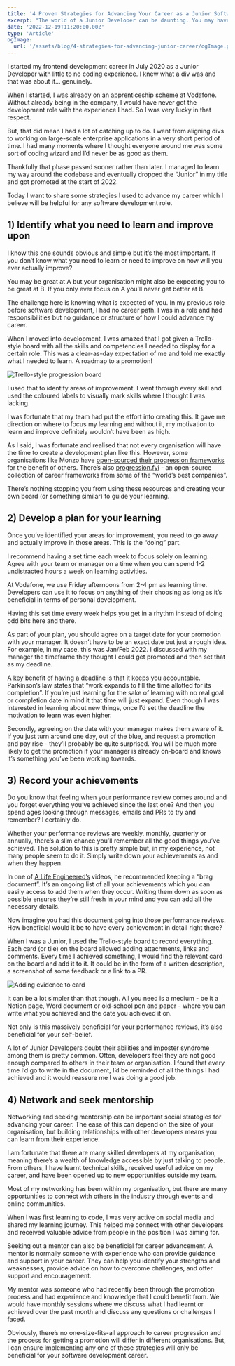 ```yaml
---
title: '4 Proven Strategies for Advancing Your Career as a Junior Software Developer'
excerpt: "The world of a Junior Developer can be daunting. You may have moments where you think everyone around you is some sort of coding wizard and you'll never be as good as them. These are 4 strategies I ensure will help you advance your career to make you just as good, if not better."
date: '2022-12-19T11:20:00.00Z'
type: 'Article'
ogImage:
  url: '/assets/blog/4-strategies-for-advancing-junior-career/ogImage.png'
---
```


I started my frontend development career in July 2020 as a Junior Developer with little to no coding experience. I knew what a div was and that was about it… genuinely.

When I started, I was already on an apprenticeship scheme at Vodafone. Without already being in the company, I would have never got the development role with the experience I had. So I was very lucky in that respect.

But, that did mean I had a lot of catching up to do. I went from aligning divs to working on large-scale enterprise applications in a very short period of time. I had many moments where I thought everyone around me was some sort of coding wizard and I’d never be as good as them.

Thankfully that phase passed sooner rather than later. I managed to learn my way around the codebase and eventually dropped the “Junior” in my title and got promoted at the start of 2022.

Today I want to share some strategies I used to advance my career which I believe will be helpful for any software development role.

## 1) Identify what you need to learn and improve upon

I know this one sounds obvious and simple but it’s the most important. If you don’t know what you need to learn or need to improve on how will you ever actually improve?

You may be great at A but your organisation might also be expecting you to be great at B. If you only ever focus on A you’ll never get better at B.

The challenge here is knowing what is expected of you. In my previous role before software development, I had no career path. I was in a role and had responsibilities but no guidance or structure of how I could advance my career.

When I moved into development, I was amazed that I got given a Trello-style board with all the skills and competencies I needed to display for a certain role. This was a clear-as-day expectation of me and told me exactly what I needed to learn. A roadmap to a promotion!

![Trello-style progression board](https://www.notion.so/image/https%3A%2F%2Fs3-us-west-2.amazonaws.com%2Fsecure.notion-static.com%2F28d2ef8e-bf39-4d3b-9efe-282ef1c60885%2FUntitled.png?id=f56bca1e-3926-4cbf-8df1-4b759399c180&table=block&spaceId=bc04b2b1-b212-4b32-9cac-6f87d546ce84&width=2000&userId=09bed4b8-69eb-40dd-a2c7-98f3bd5b46c6&cache=v2)

I used that to identify areas of improvement. I went through every skill and used the coloured labels to visually mark skills where I thought I was lacking.

I was fortunate that my team had put the effort into creating this. It gave me direction on where to focus my learning and without it, my motivation to learn and improve definitely wouldn’t have been as high.

As I said, I was fortunate and realised that not every organisation will have the time to create a development plan like this. However, some organisations like Monzo have [open-sourced their progression frameworks](https://monzo.com/documents/engineering-progression-framework-v2-0.pdf) for the benefit of others. There’s also [progression.fyi](https://progression.fyi/) - an open-source collection of career frameworks from some of the “world’s best companies”.

There’s nothing stopping you from using these resources and creating your own board (or something similar) to guide your learning.

## 2) Develop a plan for your learning

Once you’ve identified your areas for improvement, you need to go away and actually improve in those areas. This is the “doing” part.

I recommend having a set time each week to focus solely on learning. Agree with your team or manager on a time when you can spend 1-2 undistracted hours a week on learning activities.

At Vodafone, we use Friday afternoons from 2-4 pm as learning time. Developers can use it to focus on anything of their choosing as long as it’s beneficial in terms of personal development.

Having this set time every week helps you get in a rhythm instead of doing odd bits here and there.

As part of your plan, you should agree on a target date for your promotion with your manager. It doesn’t have to be an exact date but just a rough idea. For example, in my case, this was Jan/Feb 2022. I discussed with my manager the timeframe they thought I could get promoted and then set that as my deadline.

A key benefit of having a deadline is that it keeps you accountable. Parkinson’s law states that “work expands to fill the time allotted for its completion”. If you’re just learning for the sake of learning with no real goal or completion date in mind it that time will just expand. Even though I was interested in learning about new things, once I’d set the deadline the motivation to learn was even higher.

Secondly, agreeing on the date with your manager makes them aware of it. If you just turn around one day, out of the blue, and request a promotion and pay rise - they’ll probably be quite surprised. You will be much more likely to get the promotion if your manager is already on-board and knows it’s something you’ve been working towards.

## 3) Record your achievements

Do you know that feeling when your performance review comes around and you forget everything you’ve achieved since the last one? And then you spend ages looking through messages, emails and PRs to try and remember? I certainly do.

Whether your performance reviews are weekly, monthly, quarterly or annually, there’s a slim chance you’ll remember all the good things you’ve achieved. The solution to this is pretty simple but, in my experience, not many people seem to do it. Simply write down your achievements as and when they happen.

In one of [A Life Engineered’s](https://www.youtube.com/@ALifeEngineered) videos, he recommended keeping a “brag document”. It’s an ongoing list of all your achievements which you can easily access to add them when they occur. Writing them down as soon as possible ensures they’re still fresh in your mind and you can add all the necessary details.

Now imagine you had this document going into those performance reviews. How beneficial would it be to have every achievement in detail right there?

When I was a Junior, I used the Trello-style board to record everything. Each card (or tile) on the board allowed adding attachments, links and comments. Every time I achieved something, I would find the relevant card on the board and add it to it. It could be in the form of a written description, a screenshot of some feedback or a link to a PR.

![Adding evidence to card](https://www.notion.so/image/https%3A%2F%2Fs3-us-west-2.amazonaws.com%2Fsecure.notion-static.com%2F689835c0-089a-4243-bb30-a06384a6ae1b%2FUntitled.png?id=3fe04998-b04b-4cd1-b880-a5d01e88552f&table=block&spaceId=bc04b2b1-b212-4b32-9cac-6f87d546ce84&width=2000&userId=09bed4b8-69eb-40dd-a2c7-98f3bd5b46c6&cache=v2)

It can be a lot simpler than that though. All you need is a medium - be it a Notion page, Word document or old-school pen and paper - where you can write what you achieved and the date you achieved it on.

Not only is this massively beneficial for your performance reviews, it’s also beneficial for your self-belief.

A lot of Junior Developers doubt their abilities and imposter syndrome among them is pretty common. Often, developers feel they are not good enough compared to others in their team or organisation. I found that every time I’d go to write in the document, I’d be reminded of all the things I had achieved and it would reassure me I was doing a good job.

## **4) Network and seek mentorship**

Networking and seeking mentorship can be important social strategies for advancing your career. The ease of this can depend on the size of your organisation, but building relationships with other developers means you can learn from their experience.

I am fortunate that there are many skilled developers at my organisation, meaning there’s a wealth of knowledge accessible by just talking to people. From others, I have learnt technical skills, received useful advice on my career, and have been opened up to new opportunities outside my team.

Most of my networking has been within my organisation, but there are many opportunities to connect with others in the industry through events and online communities.

When I was first learning to code, I was very active on social media and shared my learning journey. This helped me connect with other developers and received valuable advice from people in the position I was aiming for.

Seeking out a mentor can also be beneficial for career advancement. A mentor is normally someone with experience who can provide guidance and support in your career. They can help you identify your strengths and weaknesses, provide advice on how to overcome challenges, and offer support and encouragement.

My mentor was someone who had recently been through the promotion process and had experience and knowledge that I could benefit from. We would have monthly sessions where we discuss what I had learnt or achieved over the past month and discuss any questions or challenges I faced.

Obviously, there’s no one-size-fits-all approach to career progression and the process for getting a promotion will differ in different organisations. But, I can ensure implementing any one of these strategies will only be beneficial for your software development career.
